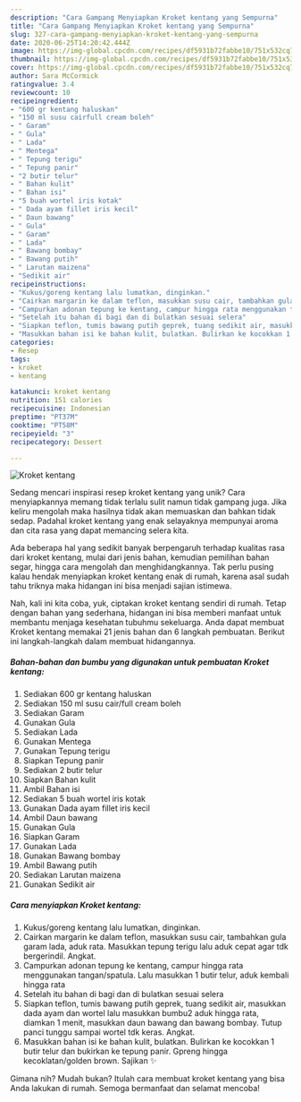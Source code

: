 ```yaml
---
description: "Cara Gampang Menyiapkan Kroket kentang yang Sempurna"
title: "Cara Gampang Menyiapkan Kroket kentang yang Sempurna"
slug: 327-cara-gampang-menyiapkan-kroket-kentang-yang-sempurna
date: 2020-06-25T14:20:42.444Z
image: https://img-global.cpcdn.com/recipes/df5931b72fabbe10/751x532cq70/kroket-kentang-foto-resep-utama.jpg
thumbnail: https://img-global.cpcdn.com/recipes/df5931b72fabbe10/751x532cq70/kroket-kentang-foto-resep-utama.jpg
cover: https://img-global.cpcdn.com/recipes/df5931b72fabbe10/751x532cq70/kroket-kentang-foto-resep-utama.jpg
author: Sara McCormick
ratingvalue: 3.4
reviewcount: 10
recipeingredient:
- "600 gr kentang haluskan"
- "150 ml susu cairfull cream boleh"
- " Garam"
- " Gula"
- " Lada"
- " Mentega"
- " Tepung terigu"
- " Tepung panir"
- "2 butir telur"
- " Bahan kulit"
- " Bahan isi"
- "5 buah wortel iris kotak"
- " Dada ayam fillet iris kecil"
- " Daun bawang"
- " Gula"
- " Garam"
- " Lada"
- " Bawang bombay"
- " Bawang putih"
- " Larutan maizena"
- "Sedikit air"
recipeinstructions:
- "Kukus/goreng kentang lalu lumatkan, dinginkan."
- "Cairkan margarin ke dalam teflon, masukkan susu cair, tambahkan gula garam lada, aduk rata. Masukkan tepung terigu lalu aduk cepat agar tdk bergerindil. Angkat."
- "Campurkan adonan tepung ke kentang, campur hingga rata menggunakan tangan/spatula. Lalu masukkan 1 butir telur, aduk kembali hingga rata"
- "Setelah itu bahan di bagi dan di bulatkan sesuai selera"
- "Siapkan teflon, tumis bawang putih geprek, tuang sedikit air, masukkan dada ayam dan wortel lalu masukkan bumbu2 aduk hingga rata, diamkan 1 menit, masukkan daun bawang dan bawang bombay. Tutup panci tunggu sampai wortel tdk keras. Angkat."
- "Masukkan bahan isi ke bahan kulit, bulatkan. Bulirkan ke kocokkan 1 butir telur dan bukirkan ke tepung panir. Gpreng hingga kecoklatan/golden brown. Sajikan ✨"
categories:
- Resep
tags:
- kroket
- kentang

katakunci: kroket kentang 
nutrition: 151 calories
recipecuisine: Indonesian
preptime: "PT37M"
cooktime: "PT58M"
recipeyield: "3"
recipecategory: Dessert

---
```



![Kroket kentang](https://img-global.cpcdn.com/recipes/df5931b72fabbe10/751x532cq70/kroket-kentang-foto-resep-utama.jpg)

Sedang mencari inspirasi resep kroket kentang yang unik? Cara menyiapkannya memang tidak terlalu sulit namun tidak gampang juga. Jika keliru mengolah maka hasilnya tidak akan memuaskan dan bahkan tidak sedap. Padahal kroket kentang yang enak selayaknya mempunyai aroma dan cita rasa yang dapat memancing selera kita.

Ada beberapa hal yang sedikit banyak berpengaruh terhadap kualitas rasa dari kroket kentang, mulai dari jenis bahan, kemudian pemilihan bahan segar, hingga cara mengolah dan menghidangkannya. Tak perlu pusing kalau hendak menyiapkan kroket kentang enak di rumah, karena asal sudah tahu triknya maka hidangan ini bisa menjadi sajian istimewa.




Nah, kali ini kita coba, yuk, ciptakan kroket kentang sendiri di rumah. Tetap dengan bahan yang sederhana, hidangan ini bisa memberi manfaat untuk membantu menjaga kesehatan tubuhmu sekeluarga. Anda dapat membuat Kroket kentang memakai 21 jenis bahan dan 6 langkah pembuatan. Berikut ini langkah-langkah dalam membuat hidangannya.

<!--inarticleads1-->

##### Bahan-bahan dan bumbu yang digunakan untuk pembuatan Kroket kentang:

1. Sediakan 600 gr kentang haluskan
1. Sediakan 150 ml susu cair/full cream boleh
1. Sediakan  Garam
1. Gunakan  Gula
1. Sediakan  Lada
1. Gunakan  Mentega
1. Gunakan  Tepung terigu
1. Siapkan  Tepung panir
1. Sediakan 2 butir telur
1. Siapkan  Bahan kulit
1. Ambil  Bahan isi
1. Sediakan 5 buah wortel iris kotak
1. Gunakan  Dada ayam fillet iris kecil
1. Ambil  Daun bawang
1. Gunakan  Gula
1. Siapkan  Garam
1. Gunakan  Lada
1. Gunakan  Bawang bombay
1. Ambil  Bawang putih
1. Sediakan  Larutan maizena
1. Gunakan Sedikit air




<!--inarticleads2-->

##### Cara menyiapkan Kroket kentang:

1. Kukus/goreng kentang lalu lumatkan, dinginkan.
1. Cairkan margarin ke dalam teflon, masukkan susu cair, tambahkan gula garam lada, aduk rata. Masukkan tepung terigu lalu aduk cepat agar tdk bergerindil. Angkat.
1. Campurkan adonan tepung ke kentang, campur hingga rata menggunakan tangan/spatula. Lalu masukkan 1 butir telur, aduk kembali hingga rata
1. Setelah itu bahan di bagi dan di bulatkan sesuai selera
1. Siapkan teflon, tumis bawang putih geprek, tuang sedikit air, masukkan dada ayam dan wortel lalu masukkan bumbu2 aduk hingga rata, diamkan 1 menit, masukkan daun bawang dan bawang bombay. Tutup panci tunggu sampai wortel tdk keras. Angkat.
1. Masukkan bahan isi ke bahan kulit, bulatkan. Bulirkan ke kocokkan 1 butir telur dan bukirkan ke tepung panir. Gpreng hingga kecoklatan/golden brown. Sajikan ✨




Gimana nih? Mudah bukan? Itulah cara membuat kroket kentang yang bisa Anda lakukan di rumah. Semoga bermanfaat dan selamat mencoba!
